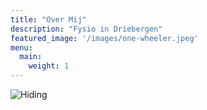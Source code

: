 ```yaml
---
title: "Over Mij"
description: "Fysio in Driebergen"
featured_image: '/images/one-wheeler.jpeg'
menu:
  main:
    weight: 1
---
```


![Hiding](/images/hiding.jpeg)
